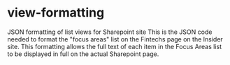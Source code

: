 # view-formatting
JSON formatting of list views for Sharepoint site
This is the JSON code needed to format the "focus areas" list on the Fintechs page on the Insider site.
This formatting allows the full text of each item in the Focus Areas list to be displayed in full on the actual Sharepoint page.
